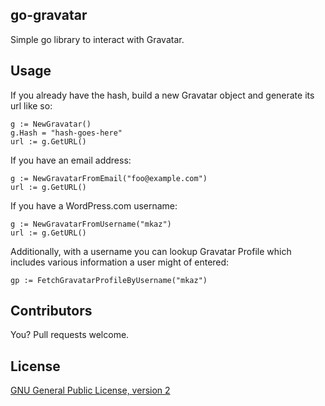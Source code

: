 ## go-gravatar

Simple go library to interact with Gravatar.

## Usage

If you already have the hash, build a new Gravatar object and generate its url like so:

    g := NewGravatar()
    g.Hash = "hash-goes-here"
    url := g.GetURL()

If you have an email address:

    g := NewGravatarFromEmail("foo@example.com")
    url := g.GetURL()

If you have a WordPress.com username:

    g := NewGravatarFromUsername("mkaz")
    url := g.GetURL()

Additionally, with a username you can lookup Gravatar Profile which includes various information a user might of entered:

    gp := FetchGravatarProfileByUsername("mkaz")



## Contributors

You? Pull requests welcome.


## License

[GNU General Public License, version 2](http://www.gnu.org/licenses/gpl-2.0.html)
